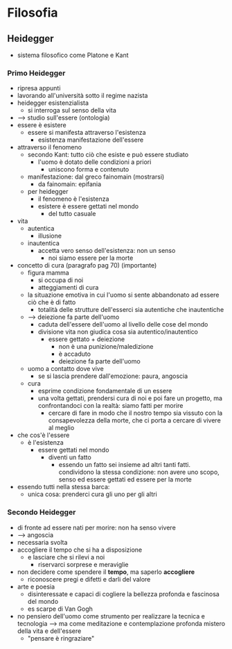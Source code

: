 # Filosofia
## Heidegger

- sistema filosofico come Platone e Kant

### Primo Heidegger

- ripresa appunti
- lavorando all'università sotto il regime nazista
- heidegger esistenzialista
  - si interroga sul senso della vita
- --> studio sull'essere (ontologia)
- essere è esistere
  - essere si manifesta attraverso l'esistenza
    - esistenza manifestazione dell'essere
- attraverso il fenomeno
  - secondo Kant: tutto ciò che esiste e può essere studiato
    - l'uomo è dotato delle condizioni a priori
      - uniscono forma e contenuto
  - manifestazione: dal greco fainomain (mostrarsi)
    - da fainomain: epifania
  - per heidegger
    - il fenomeno è l'esistenza
    - esistere è essere gettati nel mondo
      - del tutto casuale
- vita
  - autentica
    - illusione
  - inautentica
    - accetta vero senso dell'esistenza: non un senso
      - noi siamo essere per la morte
- concetto di cura (paragrafo pag 70) (importante)
  - figura mamma
    - si occupa di noi
    - atteggiamenti di cura
  - la situazione emotiva in cui l'uomo si sente abbandonato ad essere ciò che è di fatto
    - totalità delle strutture dell'esserci sia autentiche che inautentiche
  - --> deiezione fa parte dell'uomo
    - caduta dell'essere dell'uomo al livello delle cose del mondo
    - divisione vita non giudica cosa sia autentico/inautentico
      - essere gettato + deiezione
        - non è una punizione/maledizione
        - è accaduto
        - deiezione fa parte dell'uomo
  - uomo a contatto dove vive
    - se si lascia prendere dall'emozione: paura, angoscia
  - cura
    - esprime condizione fondamentale di un essere
    - una volta gettati, prendersi cura di noi e poi fare un progetto, ma confrontandoci con la realtà: siamo fatti per morire
      - cercare di fare in modo che il nostro tempo sia vissuto con la consapevolezza della morte, che ci porta a cercare di vivere al meglio
- che cos'è l'essere
  - è l'esistenza
    - essere gettati nel mondo
      - diventi un fatto
        - essendo un fatto sei insieme ad altri tanti fatti. condividono la stessa condizione: non avere uno scopo, senso ed essere gettati ed essere per la morte
- essendo tutti nella stessa barca:
  - unica cosa: prenderci cura gli uno per gli altri



### Secondo Heidegger

- di fronte ad essere nati per morire: non ha senso vivere
- --> angoscia
- necessaria svolta
- accogliere il tempo che si ha a disposizione
  - e lasciare che si rilevi a noi
    - riservarci sorprese e meraviglie
- non decidere come spendere il **tempo**, ma saperlo **accogliere**
  - riconoscere pregi e difetti e darli del valore
- arte e poesia
  - disinteressate e capaci di cogliere la bellezza profonda e fascinosa del mondo
  - es scarpe di Van Gogh
- no pensiero dell'uomo come strumento per realizzare la tecnica e tecnologia --> ma come meditazione e contemplazione profonda mistero della vita e dell'essere
  - "pensare è ringraziare"

